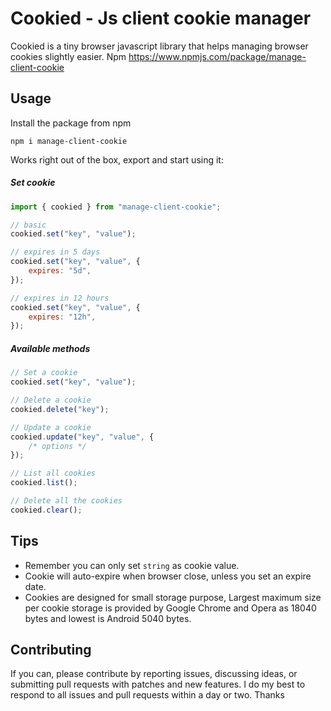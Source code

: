 # Cookied - Js client cookie manager

Cookied is a tiny browser javascript library that helps managing browser cookies slightly easier. Npm https://www.npmjs.com/package/manage-client-cookie

## Usage

Install the package from npm

`npm i manage-client-cookie`

Works right out of the box, export and start using it:

##### Set cookie

```js
import { cookied } from "manage-client-cookie";

// basic
cookied.set("key", "value");

// expires in 5 days
cookied.set("key", "value", {
    expires: "5d",
});

// expires in 12 hours
cookied.set("key", "value", {
    expires: "12h",
});
```

##### Available methods

```js
// Set a cookie
cookied.set("key", "value");

// Delete a cookie
cookied.delete("key");

// Update a cookie
cookied.update("key", "value", {
    /* options */
});

// List all cookies
cookied.list();

// Delete all the cookies
cookied.clear();
```

## Tips

-   Remember you can only set `string` as cookie value.
-   Cookie will auto-expire when browser close, unless you set an expire date.
-   Cookies are designed for small storage purpose, Largest maximum size per cookie storage is provided by Google Chrome and Opera as 18040 bytes and lowest is Android 5040 bytes.

## Contributing

If you can, please contribute by reporting issues, discussing ideas, or submitting pull requests with patches and new features. I do my best to respond to all issues and pull requests within a day or two. Thanks
